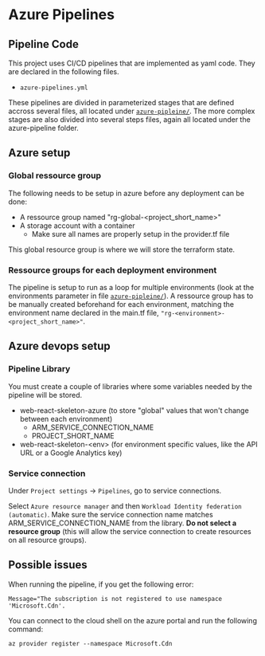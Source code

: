 # Azure Pipelines

## Pipeline Code

This project uses CI/CD pipelines that are implemented as yaml code.
They are declared in the following files.

- `azure-pipelines.yml`

These pipelines are divided in parameterized stages that are defined accross several files, all located under [`azure-pipleine/`](../azure-pipeline/).
The more complex stages are also divided into several steps files, again all located under the azure-pipeline folder.

## Azure setup

### Global ressource group

The following needs to be setup in azure before any deployment can be done:

- A ressource group named "rg-global-<project_short_name>"
- A storage account with a container
  - Make sure all names are properly setup in the provider.tf file

This global resource group is where we will store the terraform state.

### Ressource groups for each deployment environment

The pipeline is setup to run as a loop for multiple environments (look at the environments parameter in file [`azure-pipleine/`](../azure-pipeline/environments_loop.yml)). A ressource group has to be manually created beforehand for each environment, matching the environment name declared in the main.tf file, `"rg-<environment>-<project_short_name>"`.

## Azure devops setup

### Pipeline Library

You must create a couple of libraries where some variables needed by the pipeline will be stored.

- web-react-skeleton-azure (to store "global" values that won't change between each environment)
  - ARM_SERVICE_CONNECTION_NAME
  - PROJECT_SHORT_NAME
- web-react-skeleton-\<env> (for environment specific values, like the API URL or a Google Analytics key)

### Service connection

Under `Project settings` -> `Pipelines`, go to service connections.

Select `Azure resource manager` and then `Workload Identity federation (automatic)`. Make sure the service connection name matches ARM_SERVICE_CONNECTION_NAME from the library. **Do not select a resource group** (this will allow the service connection to create resources on all resource groups).

## Possible issues

When running the pipeline, if you get the following error:

`Message="The subscription is not registered to use namespace 'Microsoft.Cdn'.`

You can connect to the cloud shell on the azure portal and run the following command:

`az provider register --namespace Microsoft.Cdn`
